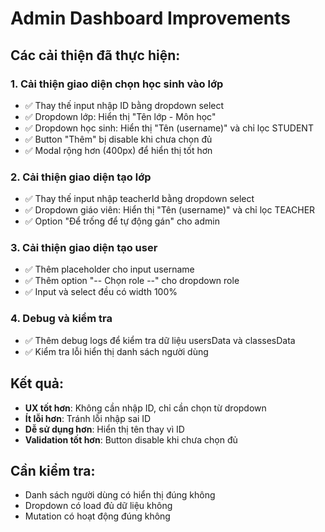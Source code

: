 # Admin Dashboard Improvements

## Các cải thiện đã thực hiện:

### 1. **Cải thiện giao diện chọn học sinh vào lớp**
- ✅ Thay thế input nhập ID bằng dropdown select
- ✅ Dropdown lớp: Hiển thị "Tên lớp - Môn học"
- ✅ Dropdown học sinh: Hiển thị "Tên (username)" và chỉ lọc STUDENT
- ✅ Button "Thêm" bị disable khi chưa chọn đủ
- ✅ Modal rộng hơn (400px) để hiển thị tốt hơn

### 2. **Cải thiện giao diện tạo lớp**
- ✅ Thay thế input nhập teacherId bằng dropdown select
- ✅ Dropdown giáo viên: Hiển thị "Tên (username)" và chỉ lọc TEACHER
- ✅ Option "Để trống để tự động gán" cho admin

### 3. **Cải thiện giao diện tạo user**
- ✅ Thêm placeholder cho input username
- ✅ Thêm option "-- Chọn role --" cho dropdown role
- ✅ Input và select đều có width 100%

### 4. **Debug và kiểm tra**
- ✅ Thêm debug logs để kiểm tra dữ liệu usersData và classesData
- ✅ Kiểm tra lỗi hiển thị danh sách người dùng

## Kết quả:
- **UX tốt hơn**: Không cần nhập ID, chỉ cần chọn từ dropdown
- **Ít lỗi hơn**: Tránh lỗi nhập sai ID
- **Dễ sử dụng hơn**: Hiển thị tên thay vì ID
- **Validation tốt hơn**: Button disable khi chưa chọn đủ

## Cần kiểm tra:
- Danh sách người dùng có hiển thị đúng không
- Dropdown có load đủ dữ liệu không
- Mutation có hoạt động đúng không 